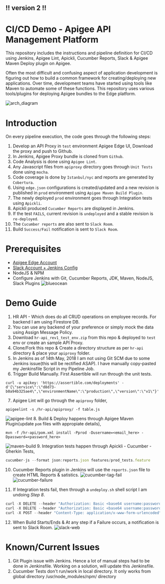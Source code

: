 ## !! version 2 !!
# CI/CD Demo - Apigee API Management Platform
This repository includes the instructions and pipeline definition for CI/CD using Jenkins, Apigee Lint, Apickli, Cucumber Reports, Slack & Apigee Maven Deploy plugin on Apigee.

Often the most difficult and confusing aspect of application development is figuring out how to build a common framework for creating/deploying new applications. Over time, development teams have started using tools like Maven to automate some of these functions. This repository uses various tools/plugins for deploying Apigee bundles to the Edge platform.

![arch_diagram](https://user-images.githubusercontent.com/28925814/61081996-2bbd4100-a446-11e9-9b5e-8cbd8d6801cb.png)

# Introduction
On every pipeline execution, the code goes through the following steps:
1. Develop an API Proxy in `test` environment Apigee Edge UI, Download the proxy and push to Github. 
2. In Jenkins, Apigee Proxy bundle is cloned from `Github`.
3. Code Analysis is done using `Apigee Lint`.
4. Any Javascript files from `apiproxy` directory goes through `Unit Tests` done using `mocha`.
5. Code coverage is done by `Istanbul/nyc` and reports are generated by `Cobertura`.
6. Using `edge.json` configurations is created/updated and a new revision is published in `prod` environment using `Apigee Maven Build Plugin`.
7. The newly deployed `prod` environment goes through Integration tests using `Apickli`.
8. Apickli produced `Cucumber Reports` are displayed in Jenkins.
9. If the test `FAILS`, current revision is `undeployed` and a stable revision is `re-deployed`.
10. The `Cucumber reports` are also sent to `Slack Room`.
11. Build `Success/Fail` notification is sent to `Slack Room`.

# Prerequisites
* [Apigee Edge Account](https://login.apigee.com/login)
* [Slack Account + Jenkins Config](https://wiki.jenkins.io/display/JENKINS/Slack+Plugin)
* NodeJS & NPM
* Configure Jenkins with Git, Cucumber Reports, JDK, Maven, NodeJS, Slack Plugins
![blueocean](https://user-images.githubusercontent.com/28925814/40007507-9e76a9cc-57ba-11e8-9064-e7a0064227ac.jpg)

# Demo Guide
1. HR API - Which does do all CRUD operations on employee records. For backend I am using Firestore DB.
2. You can use any backend of your preference or simply mock the data using Assign Message Policy.
3. Download `hr-api_rev1_test_env.zip` from this repo & deployed to `test` env or create an sample API Proxy.
4. Clone/Fork this repo & Create a directory structure as per `hr-api` directory & place your `apiproxy` folder.
5. In Jenkins as of 14th May, 2018 I am not using Git SCM due to some Jenkins issue(this will be rectified ASAP). I have manually copy-pasted my Jenkinsfile Script in my Pipeline Job.
6. Trigger Build Manually. First Assertible will run through the unit tests.
```
curl -u apikey: 'https://assertible.com/deployments' -d'{\"service\":\"d8d73-b0a94b325ae4\",\"environmentName\":\"production\",\"version\":\"v1\"}'
```
7. Apigee Lint will go through the `apiproxy` folder,
```node
apigeelint -s /hr-api/apiproxy/ -f table.js
```
![apigee-lint](https://user-images.githubusercontent.com/28925814/40007499-98bd6dfe-57ba-11e8-8d95-ba09a6000039.jpg)
8. Build & Deploy happens through Apigee Maven Plugin(update `pom` files with appropiate details),
```maven
mvn -f /hr-api/pom.xml install -Pprod -Dusername=<email_here> -Dpassword=<password_here>
```
![maven-build](https://user-images.githubusercontent.com/28925814/40007503-9ba8be74-57ba-11e8-921f-b556a4048c77.jpg)
9. Integration tests happen through Apickli - Cucumber - Gherkin Tests,
```javascript
cucumber-js --format json:reports.json features/prod_tests.feature
```
10. Cucumber Reports plugin in Jenkins will use the `reports.json` file to create HTML Reports & satistics.
![cucumber-tag-fail](https://user-images.githubusercontent.com/28925814/40005985-e5518528-57b6-11e8-85e8-2327449d84a6.jpg)
![cucumber-failure](https://user-images.githubusercontent.com/28925814/40005994-ea8f5b0a-57b6-11e8-8655-6222d806154e.jpg)

11. If Integration tests fail, then through a `undeploy.sh` shell script I am undoing _Step 8_.
```javascript
curl -X DELETE --header "Authorization: Basic <base64 username:password>" "https://api.enterprise.apigee.com/v1/organizations/$org_name/environments/$env_name/apis/$api_name/revisions/$rev_num/deployments"
curl -X DELETE --header "Authorization: Basic <base64 username:password>" "https://api.enterprise.apigee.com/v1/organizations/$org_name/apis/$api_name/revisions/$rev_num"
curl -X POST --header "Content-Type: application/x-www-form-urlencoded" --header "Authorization: Basic <base64 username:password>" "https://api.enterprise.apigee.com/v1/organizations/$org_name/environments/$env_name/apis/$api_name/revisions/$pre_rev/deployments"
```
12. When Build Starts/Ends & At any step if a Failure occurs, a notification is sent to Slack Room.
![slack-web](https://user-images.githubusercontent.com/28925814/40006639-7e98897e-57b8-11e8-85ac-9dd9022b7773.jpg)

# Known/Current Issues
1. Git Plugin issue with Jenkins. Hence a lot of manual steps had to be done in Jenkinsfile. Working on a solution, will update this Jenkinsfile.
2. Cucumber Tests don't run/work in local directory. It only works from global directory /usr/node_modules/npm/ directory
